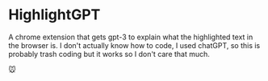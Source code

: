 # HighlightGPT
A chrome extension that gets gpt-3 to explain what the highlighted text in the browser is.
I don't actually know how to code, I used chatGPT, so this is probably trash coding but it 
works so I don't care that much.

🐭
